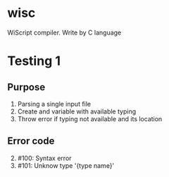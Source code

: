 # wisc
WiScript compiler. Write by C language

# Testing 1
## Purpose
1. Parsing a single input file
2. Create and variable with available typing
3. Throw error if typing not available and its location

## Error code
2. #100: Syntax error
1. #101: Unknow type '{type name}'
